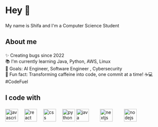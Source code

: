 <h1 align="left">Hey 👋 </h1>

###

<p align="left">My name is Shifa and I'm a Computer Science Student</p>

###

<h2 align="left">About me</h2>

###

<p align="left">✨ Creating bugs since 2022<br>📚 I'm currently learning Java, Python, AWS, Linux<br>🎯 Goals: AI Engineer, Software Engineer , Cybersecurity<br>🎲 Fun fact: Transforming caffeine into code, one commit at a time! ☕💻 #CodeFuel</p>

###

<h2 align="left">I code with</h2>

###

<div align="left">
  <img src="https://cdn.jsdelivr.net/gh/devicons/devicon/icons/javascript/javascript-original.svg" height="40" alt="javascript logo"  />
  <img width="12" />

  <img src="https://cdn.jsdelivr.net/gh/devicons/devicon/icons/react/react-original.svg" height="40" alt="react logo"  />
  <img width="12" />
  <img src="https://cdn.jsdelivr.net/gh/devicons/devicon/icons/react/css3-original.svg" height="40" alt="css logo"  />
  <img width="12" />
  <img src="https://cdn.jsdelivr.net/gh/devicons/devicon/icons/react/python-original.svg" height="40" alt="python logo"  />
  <img src="https://cdn.jsdelivr.net/gh/devicons/devicon/icons/react/java-original.svg" height="40" alt="java logo"  />
  <img width="12" />
  <img width="12" />
  <img src="https://cdn.jsdelivr.net/gh/devicons/devicon/icons/nextjs/nextjs-original.svg" height="40" alt="nextjs logo"  />
  <img width="12" />

  <img width="12" />
  <img src="https://cdn.jsdelivr.net/gh/devicons/devicon/icons/nodejs/nodejs-original.svg" height="40" alt="nodejs logo"  />
  <img width="12" />

  <img width="12" />

</div>

###

